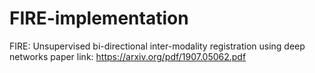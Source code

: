 # FIRE-implementation

FIRE: Unsupervised bi-directional inter-modality registration using deep networks 
paper link: https://arxiv.org/pdf/1907.05062.pdf

